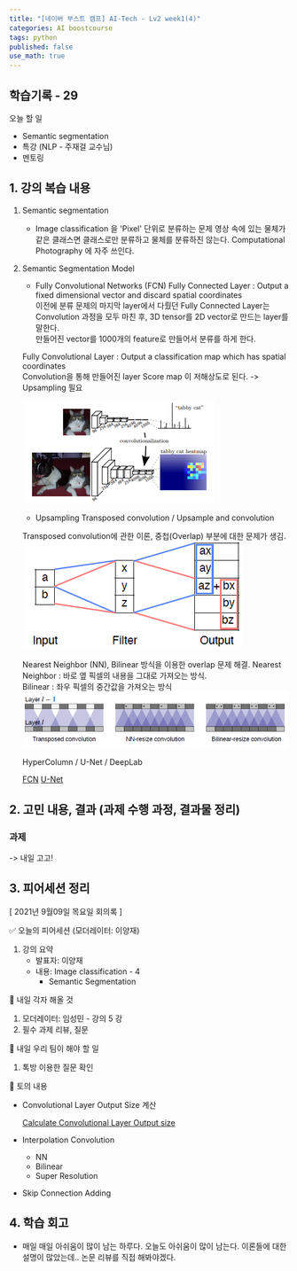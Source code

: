 ```yaml
---
title: "[네이버 부스트 캠프] AI-Tech - Lv2 week1(4)"
categories: AI boostcourse
tags: python
published: false
use_math: true
---
```


## 학습기록 - 29

오늘 할 일

- Semantic segmentation
- 특강 (NLP - 주재걸 교수님)
- 멘토링

## 1. 강의 복습 내용

1. Semantic segmentation

    - Image classification 을 'Pixel' 단위로 분류하는 문제
    영상 속에 있는 물체가 같은 클래스면 클래스로만 분류하고 물체를 분류하진 않는다.
    Computational Photography 에 자주 쓰인다.

2. Semantic Segmentation Model

    - Fully Convolutional Networks (FCN)
    Fully Connected Layer : Output a fixed dimensional vector and discard spatial coordinates  
    이전에 분류 문제의 마지막 layer에서 다뤘던 Fully Connected Layer는 Convolution 과정을 모두 마친 후, 3D tensor를 2D vector로 만드는 layer를 말한다.  
    만들어진 vector를 1000개의 feature로 만들어서 분류를 하게 한다.  
      
    Fully Convolutional Layer : Output a classification map which has spatial coordinates  
    Convolution을 통해 만들어진 layer
    Score map 이 저해상도로 된다. -> Upsampling 필요

    ![Untitled](/assets/images/AI-Images2/lv2_week1/img16.png)

    - Upsampling 
    Transposed convolution / Upsample and convolution 

    Transposed convolution에 관한 이론, 중첩(Overlap) 부분에 대한 문제가 생김.  
    ![Untitled](/assets/images/AI-Images2/lv2_week1/img17.png)

    Nearest Neighbor (NN), Bilinear 방식을 이용한 overlap 문제 해결.
    Nearest Neighbor : 바로 옆 픽셀의 내용을 그대로 가져오는 방식.  
    Bilinear : 좌우 픽셀의 중간값을 가져오는 방식  
    ![Untitled](/assets/images/AI-Images2/lv2_week1/img18.png)

    HyperColumn / U-Net / DeepLab


    [FCN](https://www.cv-foundation.org/openaccess/content_cvpr_2015/papers/Long_Fully_Convolutional_Networks_2015_CVPR_paper.pdf)
    [U-Net](https://arxiv.org/pdf/1505.04597.pdf)

## 2. 고민 내용, 결과 (과제 수행 과정, 결과물 정리)

### 과제

-> 내일 고고!

## 3. 피어세션 정리

[ 2021년 9월09일 목요일 회의록 ]

✅ 오늘의 피어세션 (모더레이터: 이양재)

1. 강의 요약
    - 발표자: 이양재
    - 내용: Image classification - 4
        - Semantic Segmentation

📢 내일 각자 해올 것

1. 모더레이터: 임성민 - 강의 5 강
2. 필수 과제 리뷰, 질문

📢 내일 우리 팀이 해야 할 일

1. 톡방 이용한 질문 확인

📢 토의 내용

- Convolutional Layer Output Size 계산

    [Calculate Convolutional Layer Output size](https://m.blog.naver.com/PostView.naver?isHttpsRedirect=true&blogId=dunopiorg&logNo=221313170349)

- Interpolation Convolution
  - NN
  - Bilinear
  - Super Resolution
- Skip Connection Adding

## 4. 학습 회고

- 매일 매일 아쉬움이 많이 남는 하루다. 오늘도 아쉬움이 많이 남는다. 이론들에 대한 설명이 많았는데.. 논문 리뷰를 직접 해봐야겠다.